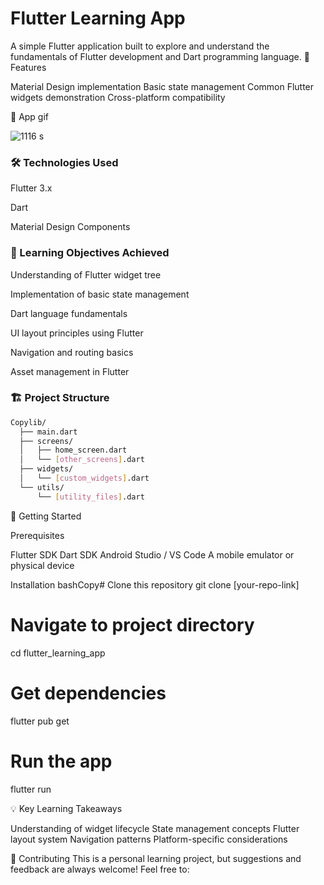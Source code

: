 # Flutter Learning App

A simple Flutter application built to explore and understand the fundamentals of Flutter development and Dart programming language.
🚀 Features

Material Design implementation
Basic state management
Common Flutter widgets demonstration
Cross-platform compatibility

📱 App gif

![1116](https://github.com/user-attachments/assets/9039b5a1-748e-40d9-bcb7-8232413baccc)
s

### 🛠️ Technologies Used

Flutter 3.x

Dart

Material Design Components



### 🎯 Learning Objectives Achieved

Understanding of Flutter widget tree

Implementation of basic state management

Dart language fundamentals

UI layout principles using Flutter

Navigation and routing basics

Asset management in Flutter

### 🏗️ Project Structure
```bash
Copylib/
  ├── main.dart
  ├── screens/
  │   ├── home_screen.dart
  │   └── [other_screens].dart
  ├── widgets/
  │   └── [custom_widgets].dart
  └── utils/
      └── [utility_files].dart
```
🚦 Getting Started

Prerequisites

Flutter SDK
Dart SDK
Android Studio / VS Code
A mobile emulator or physical device


Installation
bashCopy# Clone this repository
git clone [your-repo-link]

# Navigate to project directory
cd flutter_learning_app

# Get dependencies
flutter pub get

# Run the app
flutter run


💡 Key Learning Takeaways

Understanding of widget lifecycle
State management concepts
Flutter layout system
Navigation patterns
Platform-specific considerations


🤝 Contributing
This is a personal learning project, but suggestions and feedback are always welcome! Feel free to:

